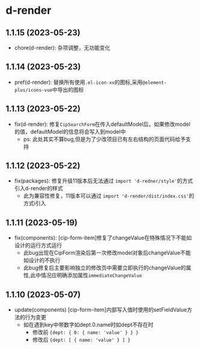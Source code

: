 # d-render

## 1.1.15 (2023-05-23)
- chore(d-render): 杂项调整，无功能变化

## 1.1.14 (2023-05-23)
- pref(d-render): 替换所有使用`.el-icon-xx`的图标,采用`@element-plus/icons-vue`中导出的图标

## 1.1.13 (2023-05-22)

- fix(d-render): 修复`CipSearchForm`在传入defaultModel后，如果修改model的值，defaultModel的信息将会写入到model中
    - ps: 此处其实不算bug,但是为了少改项目已有左右结构的页面代码给予支持  

## 1.1.12 (2023-05-22)

- fix(packages): 修复升级11版本后无法通过 `import 'd-redner/style'`的方式引入d-render的样式
    - 此为兼容性修复，11版本可以通过 `import 'd-render/dist/index.css'`的方式i引入

## 1.1.11 (2023-05-19)

- fix(components): [cip-form-item]修复了changeValue在特殊情况下不能如设计的运行方式运行
    - 此bug出现在CipForm渲染后第一次修改model对象后changeValue不能如设计的不执行
    - 此bug修复后主要影响独立的修改页中需要立即执行的changeValue的属性,此中情况应明确添加属性`immediateChangeValue`

## 1.1.10 (2023-05-07)

- update(components) [cip-form-item]内部写入值时使用的setFieldValue方法的行为变更
    - 如在遇到key中带数字如dept.0.name时如dept不存在时
      - 修改前 `{dept: { 0: { name: 'value' } } }`
      - 修改后 `{dept: [ { name: 'value' } ] }`
